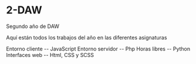 # 2-DAW
Segundo año de DAW

Aquí están todos los trabajos del año en las diferentes asignaturas

Entorno cliente  -- JavaScript
Entorno servidor -- Php
Horas libres     -- Python
Interfaces web   -- Html, CSS y SCSS
